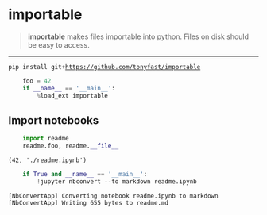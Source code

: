 
# importable 

> __importable__ makes files importable into python.  Files on disk should be easy to access.

---

<code>pip install git+https://github.com/tonyfast/importable</code>



```python
    foo = 42
    if __name__ == '__main__':
        %load_ext importable
```

## Import  notebooks


```python
    import readme
    readme.foo, readme.__file__
```




    (42, './readme.ipynb')




```python
    if True and __name__ == '__main__':        
        !jupyter nbconvert --to markdown readme.ipynb
```

    [NbConvertApp] Converting notebook readme.ipynb to markdown
    [NbConvertApp] Writing 655 bytes to readme.md

